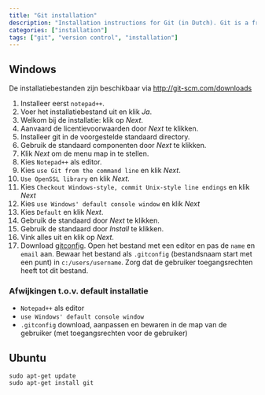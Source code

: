 ```yaml
---
title: "Git installation"
description: "Installation instructions for Git (in Dutch). Git is a free and open source distributed version control system designed to handle everything from small to very large projects with speed and efficiency."
categories: ["installation"]
tags: ["git", "version control", "installation"]
---
```


## Windows

De installatiebestanden zijn beschikbaar via http://git-scm.com/downloads

1. Installeer eerst `notepad++`.
1. Voer het installatiebestand uit en klik _Ja_.
1. Welkom bij de installatie: klik op _Next_.
1. Aanvaard de licentievoorwaarden door _Next_ te klikken.
1. Installeer git in de voorgestelde standaard directory.
1. Gebruik de standaard componenten door _Next_ te klikken.
1. Klik _Next_ om de menu map in te stellen.
1. Kies `Notepad++` als editor.
1. Kies `use Git from the command line` en klik _Next_.
1. `Use OpenSSL library` en klik _Next_.
1. Kies `Checkout Windows-style, commit Unix-style line endings` en klik _Next_
1. Kies `use Windows' default console window` en klik _Next_
1. Kies `Default` en klik _Next_.
1. Gebruik de standaard door _Next_ te klikken.
1. Gebruik de standaard door _Install_ te klikken.
1. Vink alles uit en klik op _Next_.
1. Download [gitconfig](gitconfig).
Open het bestand met een editor en pas de `name` en `email` aan.
Bewaar het bestand als `.gitconfig` (bestandsnaam start met een punt) in `c:/users/username`.
Zorg dat de gebruiker toegangsrechten heeft tot dit bestand.

### Afwijkingen t.o.v. default installatie

- `Notepad++` als editor
- `use Windows' default console window`
- `.gitconfig` download, aanpassen en bewaren in de map van de gebruiker (met toegangsrechten voor de gebruiker)

## Ubuntu

```
sudo apt-get update
sudo apt-get install git
```
